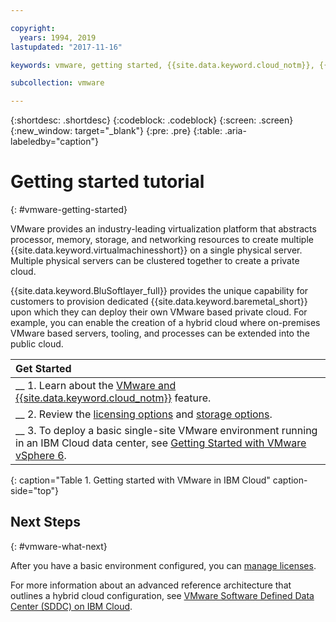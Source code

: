 ```yaml
---

copyright:
  years: 1994, 2019
lastupdated: "2017-11-16"

keywords: vmware, getting started, {{site.data.keyword.cloud_notm}}, {{site.data.keyword.baremetal_short}}

subcollection: vmware

---
```


{:shortdesc: .shortdesc}
{:codeblock: .codeblock}
{:screen: .screen}
{:new_window: target="_blank"}
{:pre: .pre}
{:table: .aria-labeledby="caption"}

# Getting started tutorial
{: #vmware-getting-started}

VMware provides an industry-leading virtualization platform that abstracts processor, memory, storage, and networking resources to create multiple {{site.data.keyword.virtualmachinesshort}} on a single physical server. Multiple physical servers can be clustered together to create a private cloud.

{{site.data.keyword.BluSoftlayer_full}} provides the unique capability for customers to provision dedicated {{site.data.keyword.baremetal_short}} upon which they can deploy their own VMware based private cloud. For example, you can enable the creation of a hybrid cloud where on-premises VMware based servers, tooling, and processes can be extended into the public cloud.

| Get Started       |
|:------------------|
| __ 1. Learn about the [VMware and {{site.data.keyword.cloud_notm}}](/docs/infrastructure/vmware?topic=VMware-about-vmware-and-ibm-cloud) feature. |
| __ 2. Review the [licensing options](/docs/infrastructure/vmware?topic=VMware-vmware-licensing-options) and [storage options](/docs/infrastructure/vmware?topic=VMware-storage-to-use-with-vmware-systems).|
| __ 3. To deploy a basic single-site VMware environment running in an IBM Cloud data center, see [Getting Started with VMware vSphere 6](/docs/infrastructure/vmware?topic=VMware-getting-started-tutorial). |
{: caption="Table 1. Getting started with VMware in IBM Cloud" caption-side="top"}

## Next Steps
{: #vmware-what-next}

After you have a basic environment configured, you can [manage licenses](/docs/infrastructure/vmware?topic=VMware-managing-vmware-licenses).

For more information about an advanced reference architecture that outlines a hybrid cloud configuration, see [VMware Software Defined Data Center (SDDC) on IBM Cloud](/docs/infrastructure/vmware?topic=VMware-vmware-sddc-on-ibm-cloud).
